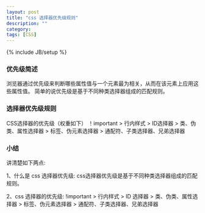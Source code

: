 ```yaml
---
layout: post
title: "css 选择器优先级规则"
description: ""
category: 
tags: [CSS]
---
```

{% include JB/setup %}


### 优先级简述

浏览器通过优先级来判断哪些属性值与一个元素最为相关，从而在该元素上应用这些属性值。
简单的说优先级是基于不同种类选择器组成的匹配规则。

### 选择器优先级规则

CSS选择器的优先级（权重如下）
！important > 行内样式 > ID选择器 > 类、伪类、属性选择器 > 标签、伪元素选择器 > 通配符、子类选择器、兄弟选择器

### 小结
讲清楚如下两点:

1、什么是 css 选择器优先级: css选择器优先级是基于不同种类选择器组成的匹配规则。

2、css 选择器的优先级: !important > 行内样式 > ID 选择器 > 类、伪类、属性选择器 > 标签、伪元素选择器 > 通配符、子类选择器、兄弟选择器


